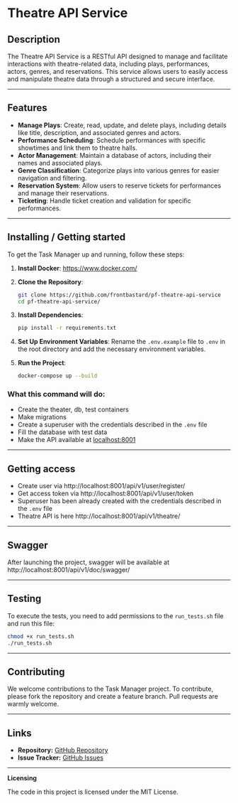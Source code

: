 # Theatre API Service

## Description

The Theatre API Service is a RESTful API designed to manage and facilitate interactions with theatre-related data, including plays, performances, actors, genres, and reservations. This service allows users to easily access and manipulate theatre data through a structured and secure interface.

---

## Features
- **Manage Plays**: Create, read, update, and delete plays, including details like title, description, and associated genres and actors.
- **Performance Scheduling**: Schedule performances with specific showtimes and link them to theatre halls.
- **Actor Management**: Maintain a database of actors, including their names and associated plays.
- **Genre Classification**: Categorize plays into various genres for easier navigation and filtering.
- **Reservation System**: Allow users to reserve tickets for performances and manage their reservations.
- **Ticketing**: Handle ticket creation and validation for specific performances.

---

## Installing / Getting started

To get the Task Manager up and running, follow these steps:

1. **Install Docker**:
https://www.docker.com/

2. **Clone the Repository**:
    ```bash
    git clone https://github.com/frontbastard/pf-theatre-api-service
    cd pf-theatre-api-service/
    ```

3. **Install Dependencies**:
    ```bash
    pip install -r requirements.txt
    ```

4. **Set Up Environment Variables**:
    Rename the `.env.example` file to `.env` in the root directory and add the necessary environment variables.

5. **Run the Project**:
    ```bash
    docker-compose up --build
    ```

### What this command will do:
- Create the theater, db, test containers
- Make migrations
- Create a superuser with the credentials described in the `.env` file
- Fill the database with test data
- Make the API available at [localhost:8001](http://localhost:8001)

---

## Getting access
- Create user via http://localhost:8001/api/v1/user/register/
- Get access token via http://localhost:8001/api/v1/user/token
- Superuser has been already created with the credentials described in the `.env` file
- Theatre API is here http://localhost:8001/api/v1/theatre/

---

## Swagger
After launching the project, swagger will be available at http://localhost:8001/api/v1/doc/swagger/

---

## Testing
To execute the tests, you need to add permissions to the `run_tests.sh` file and run this file:
```bash
chmod +x run_tests.sh
./run_tests.sh
```

---

## Contributing

We welcome contributions to the Task Manager project. To contribute, please fork the repository and create a feature branch. Pull requests are warmly welcome.

---

## Links

- **Repository:** [GitHub Repository](https://github.com/frontbastard/pf-theatre-api-service/)
- **Issue Tracker:** [GitHub Issues](https://github.com/frontbastard/pf-theatre-api-service/issues)

---

**Licensing**

The code in this project is licensed under the MIT License.
